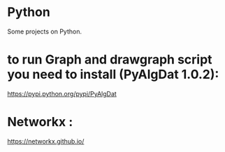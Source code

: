# Python
Some projects on Python.

# to run Graph and drawgraph script you need to install (PyAlgDat 1.0.2):
 https://pypi.python.org/pypi/PyAlgDat

# Networkx :
https://networkx.github.io/
